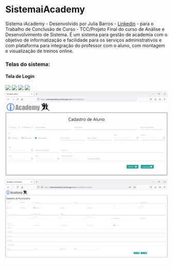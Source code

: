 # SistemaiAcademy
Sistema iAcademy - Desenvolvido por Julia Barros - <a href="https://www.linkedin.com/in/juliabarrosneves/">Linkedin</a> - para o Trabalho de Conclusão de Curso - TCC/Projeto Final do curso de Análise e Desenvolvimento de Sistema. É um sistema para gestão de academia com o objetivo de informatização e facilidade para os serviços administrativos e com plataforma para integração do professor com o aluno, com montagem e visualização de treinos online. <br/>
<h3>Telas do sistema:</h3> 
     <p align="center">
        <h4> Tela de Login </h4>
       <img src="../resources/static/materialize/images/TELA LOGIN.JPG" width="350">
       <img src="../resources/static/materialize/images/TELA HOME ADMINISTRATIVO.jpg" width="350">
       <img src="../resources/static/materialize/images/TELA HOME PROFESSOR.jpg" width="350">
       <img src="../resources/static/materialize/images/TELA HOME ALUNO.jpg" width="350">   
       <img src="https://github.com/jubarrosn/SistemaiAcademy/blob/main/src/main/resources/static/materialize/images/CADASTRO%20DE%20ALUNO.jpg">
       <img src="https://github.com/jubarrosn/SistemaiAcademy/blob/main/src/main/resources/static/materialize/images/CADASTRO%20DE%20FUNCIONARIO.jpg">
       <img src="" width="350">
       <img src="" width="350">
       <img src="" width="350">
       <img src="" width="350">
       <img src="" width="350">
    </p>
